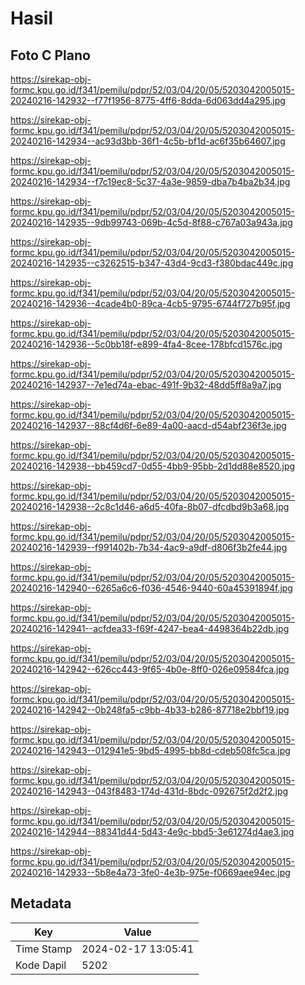 # Hasil

## Foto C Plano

https://sirekap-obj-formc.kpu.go.id/f341/pemilu/pdpr/52/03/04/20/05/5203042005015-20240216-142932--f77f1956-8775-4ff6-8dda-6d063dd4a295.jpg

https://sirekap-obj-formc.kpu.go.id/f341/pemilu/pdpr/52/03/04/20/05/5203042005015-20240216-142934--ac93d3bb-36f1-4c5b-bf1d-ac6f35b64607.jpg

https://sirekap-obj-formc.kpu.go.id/f341/pemilu/pdpr/52/03/04/20/05/5203042005015-20240216-142934--f7c19ec8-5c37-4a3e-9859-dba7b4ba2b34.jpg

https://sirekap-obj-formc.kpu.go.id/f341/pemilu/pdpr/52/03/04/20/05/5203042005015-20240216-142935--9db99743-069b-4c5d-8f88-c767a03a943a.jpg

https://sirekap-obj-formc.kpu.go.id/f341/pemilu/pdpr/52/03/04/20/05/5203042005015-20240216-142935--c3262515-b347-43d4-9cd3-f380bdac449c.jpg

https://sirekap-obj-formc.kpu.go.id/f341/pemilu/pdpr/52/03/04/20/05/5203042005015-20240216-142936--4cade4b0-89ca-4cb5-9795-6744f727b95f.jpg

https://sirekap-obj-formc.kpu.go.id/f341/pemilu/pdpr/52/03/04/20/05/5203042005015-20240216-142936--5c0bb18f-e899-4fa4-8cee-178bfcd1576c.jpg

https://sirekap-obj-formc.kpu.go.id/f341/pemilu/pdpr/52/03/04/20/05/5203042005015-20240216-142937--7e1ed74a-ebac-491f-9b32-48dd5ff8a9a7.jpg

https://sirekap-obj-formc.kpu.go.id/f341/pemilu/pdpr/52/03/04/20/05/5203042005015-20240216-142937--88cf4d6f-6e89-4a00-aacd-d54abf236f3e.jpg

https://sirekap-obj-formc.kpu.go.id/f341/pemilu/pdpr/52/03/04/20/05/5203042005015-20240216-142938--bb459cd7-0d55-4bb9-95bb-2d1dd88e8520.jpg

https://sirekap-obj-formc.kpu.go.id/f341/pemilu/pdpr/52/03/04/20/05/5203042005015-20240216-142938--2c8c1d46-a6d5-40fa-8b07-dfcdbd9b3a68.jpg

https://sirekap-obj-formc.kpu.go.id/f341/pemilu/pdpr/52/03/04/20/05/5203042005015-20240216-142939--f991402b-7b34-4ac9-a9df-d806f3b2fe44.jpg

https://sirekap-obj-formc.kpu.go.id/f341/pemilu/pdpr/52/03/04/20/05/5203042005015-20240216-142940--6265a6c6-f036-4546-9440-60a45391894f.jpg

https://sirekap-obj-formc.kpu.go.id/f341/pemilu/pdpr/52/03/04/20/05/5203042005015-20240216-142941--acfdea33-f69f-4247-bea4-4498364b22db.jpg

https://sirekap-obj-formc.kpu.go.id/f341/pemilu/pdpr/52/03/04/20/05/5203042005015-20240216-142942--626cc443-9f65-4b0e-8ff0-026e09584fca.jpg

https://sirekap-obj-formc.kpu.go.id/f341/pemilu/pdpr/52/03/04/20/05/5203042005015-20240216-142942--0b248fa5-c9bb-4b33-b286-87718e2bbf19.jpg

https://sirekap-obj-formc.kpu.go.id/f341/pemilu/pdpr/52/03/04/20/05/5203042005015-20240216-142943--012941e5-9bd5-4995-bb8d-cdeb508fc5ca.jpg

https://sirekap-obj-formc.kpu.go.id/f341/pemilu/pdpr/52/03/04/20/05/5203042005015-20240216-142943--043f8483-174d-431d-8bdc-092675f2d2f2.jpg

https://sirekap-obj-formc.kpu.go.id/f341/pemilu/pdpr/52/03/04/20/05/5203042005015-20240216-142944--88341d44-5d43-4e9c-bbd5-3e61274d4ae3.jpg

https://sirekap-obj-formc.kpu.go.id/f341/pemilu/pdpr/52/03/04/20/05/5203042005015-20240216-142933--5b8e4a73-3fe0-4e3b-975e-f0669aee94ec.jpg


## Metadata

| Key        | Value               |
| ---------- | ------------------- |
| Time Stamp | 2024-02-17 13:05:41 |
| Kode Dapil | 5202                |



